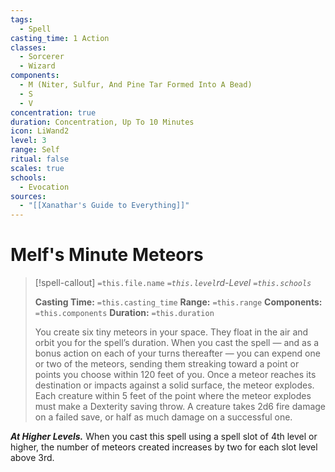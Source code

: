 ```yaml
---
tags:
  - Spell
casting_time: 1 Action
classes:
  - Sorcerer
  - Wizard
components:
  - M (Niter, Sulfur, And Pine Tar Formed Into A Bead)
  - S
  - V
concentration: true
duration: Concentration, Up To 10 Minutes
icon: LiWand2
level: 3
range: Self
ritual: false
scales: true
schools:
  - Evocation
sources:
  - "[[Xanathar's Guide to Everything]]"
---
```


# Melf's Minute Meteors

>[!spell-callout] `=this.file.name`
>*`=this.level`rd-Level `=this.schools`*
>
>**Casting Time:** `=this.casting_time`
>**Range:** `=this.range`
>**Components:** `=this.components`
>**Duration:** `=this.duration`
>
>You create six tiny meteors in your space. They float in the air and orbit you for the spell’s duration. When you cast the spell — and as a bonus action on each of your turns thereafter — you can expend one or two of the meteors, sending them streaking toward a point or points you choose within 120 feet of you. Once a meteor reaches its destination or impacts against a solid surface, the meteor explodes. Each creature within 5 feet of the point where the meteor explodes must make a Dexterity saving throw. A creature takes 2d6 fire damage on a failed save, or half as much damage on a successful one.
>
>
***At Higher Levels.*** When you cast this spell using a spell slot of 4th level or higher, the number of meteors created increases by two for each slot level above 3rd.
